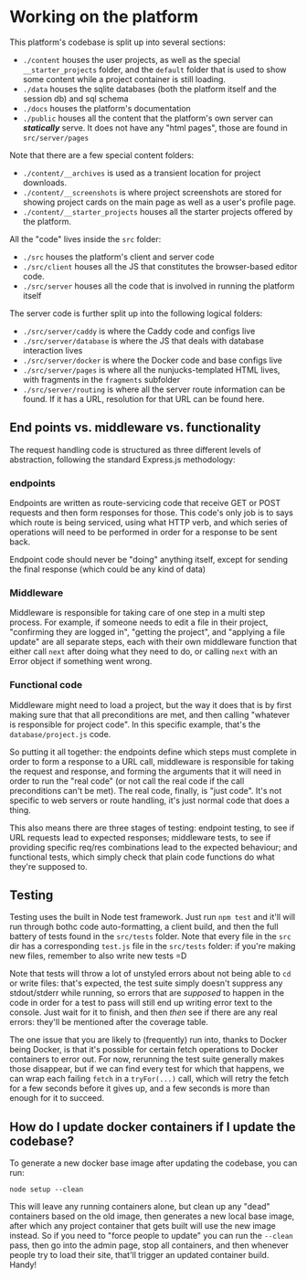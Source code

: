 # Working on the platform

This platform's codebase is split up into several sections:

- `./content` houses the user projects, as well as the special `__starter_projects` folder, and the `default` folder that is used to show some content while a project container is still loading.
- `./data` houses the sqlite databases (both the platform itself and the session db) and sql schema
- `./docs` houses the platform's documentation
- `./public` houses all the content that the platform's own server can **_statically_** serve. It does not have any "html pages", those are found in `src/server/pages`

Note that there are a few special content folders:

- `./content/__archives` is used as a transient location for project downloads.
- `./content/__screenshots` is where project screenshots are stored for showing project cards on the main page as well as a user's profile page.
- `./content/__starter_projects` houses all the starter projects offered by the platform.

All the "code" lives inside the `src` folder:

- `./src` houses the platform's client and server code
- `./src/client` houses all the JS that constitutes the browser-based editor code.
- `./src/server` houses all the code that is involved in running the platform itself

The server code is further split up into the following logical folders:

- `./src/server/caddy` is where the Caddy code and configs live
- `./src/server/database` is where the JS that deals with database interaction lives
- `./src/server/docker` is where the Docker code and base configs live
- `./src/server/pages` is where all the nunjucks-templated HTML lives, with fragments in the `fragments` subfolder
- `./src/server/routing` is where all the server route information can be found. If it has a URL, resolution for that URL can be found here.

## End points vs. middleware vs. functionality

The request handling code is structured as three different levels of abstraction, following the standard Express.js methodology:

### endpoints

Endpoints are written as route-servicing code that receive GET or POST requests and then form responses for those. This code's only job is to says which route is being serviced, using what HTTP verb, and which series of operations will need to be performed in order for a response to be sent back.

Endpoint code should never be "doing" anything itself, except for sending the final response (which could be any kind of data)

### Middleware

Middleware is responsible for taking care of one step in a multi step process. For example, if someone needs to edit a file in their project, "confirming they are logged in", "getting the project", and "applying a file update" are all separate steps, each with their own middleware function that either call `next` after doing what they need to do, or calling `next` with an Error object if something went wrong.

### Functional code

Middleware might need to load a project, but the way it does that is by first making sure that that all preconditions are met, and then calling "whatever is responsible for project code". In this specific example, that's the `database/project.js` code.

So putting it all together: the endpoints define which steps must complete in order to form a response to a URL call, middleware is responsible for taking the request and response, and forming the arguments that it will need in order to run the "real code" (or not call the real code if the call preconditions can't be met). The real code, finally, is "just code". It's not specific to web servers or route handling, it's just normal code that does a thing.

This also means there are three stages of testing: endpoint testing, to see if URL requests lead to expected responses; middleware tests, to see if providing specific req/res combinations lead to the expected behaviour; and functional tests, which simply check that plain code functions do what they're supposed to.

## Testing

Testing uses the built in Node test framework. Just run `npm test` and it'll will run through bothc code auto-formatting, a client build, and then the full battery of tests found in the `src/tests` folder. Note that every file in the `src` dir has a corresponding `test.js` file in the `src/tests` folder: if you're making new files, remember to also write new tests =D

Note that tests will throw a lot of unstyled errors about not being able to `cd` or write files: that's expected, the test suite simply doesn't suppress any stdout/stderr while running, so errors that are _supposed_ to happen in the code in order for a test to pass will still end up writing error text to the console. Just wait for it to finish, and then _then_ see if there are any real errors: they'll be mentioned after the coverage table.

The one issue that you are likely to (frequently) run into, thanks to Docker being Docker, is that it's possible for certain fetch operations to Docker containers to error out. For now, rerunning the test suite generally makes those disappear, but if we can find every test for which that happens, we can wrap each failing `fetch` in a `tryFor(...)` call, which will retry the fetch for a few seconds before it gives up, and a few seconds is more than enough for it to succeed.


## How do I update docker containers if I update the codebase?

To generate a new docker base image after updating the codebase, you can run:

```
node setup --clean
```

This will leave any running containers alone, but clean up any "dead" containers based on the old image, then generates a new local base image, after which any project container that gets built will use the new image instead. So if you need to "force people to update" you can run the `--clean` pass, then go into the admin page, stop all containers, and then whenever people try to load their site, that'll trigger an updated container build. Handy!